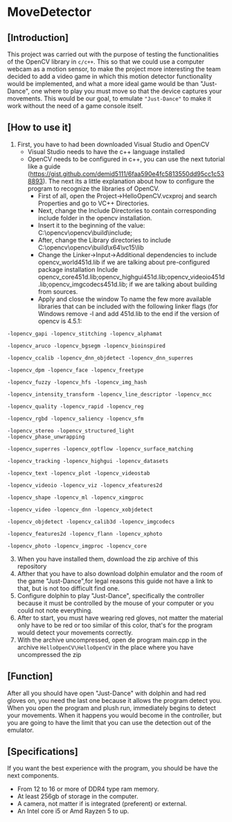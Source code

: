 # MoveDetector
## [Introduction]
This project was carried out with the purpose of testing the functionalities of the OpenCV library in <code>c/c++</code>. This so that we could use a computer webcam as a motion sensor, to make the project more interesting the team decided to add a video game in which this motion detector functionality would be implemented, and what a more ideal game would be than "Just-Dance", one where to play you must move so that the device captures your movements. This would be our goal, to emulate <code>"Just-Dance"</code> to make it work without the need of a game console itself.

## [How to use it]
1. First, you have to had been downloaded Visual Studio and OpenCV
   - Visual Studio needs to have the c++ language installed
   - OpenCV needs to be configured in c++, you can use the next tutorial like a guide (https://gist.github.com/demid5111/6faa590e4fc5813550dd95cc1c538893).
   The next its a little explanation about how to configure the program to recognize the libraries of OpenCV.
      - First of all, open the Project->HelloOpenCV.vcxproj and search Properties and go to VC++ Directories.
      - Next, change the Include Directories to contain corresponding include folder in the opencv installation.
      - Insert it to the beginning of the value: C:\opencv\opencv\build\include;
      - After, change the Library directories to include C:\opencv\opencv\build\x64\vc15\lib
      - Change the Linker->Input->Additional dependencies to include opencv_world451d.lib if we are talking about pre-configured package installation Include opencv_core451d.lib;opencv_highgui451d.lib;opencv_videoio451d.lib;opencv_imgcodecs451d.lib; if we are talking about building from sources.
      - Apply and close the window
To name the few more available libraries that can be included with the following linker flags (for Windows remove -l and add 451d.lib to the end if the version of opencv is 4.5.1:

<code>-lopencv_gapi -lopencv_stitching -lopencv_alphamat \
-lopencv_aruco -lopencv_bgsegm -lopencv_bioinspired \
-lopencv_ccalib -lopencv_dnn_objdetect -lopencv_dnn_superres \
-lopencv_dpm -lopencv_face -lopencv_freetype \
-lopencv_fuzzy -lopencv_hfs -lopencv_img_hash \
-lopencv_intensity_transform -lopencv_line_descriptor -lopencv_mcc \
-lopencv_quality -lopencv_rapid -lopencv_reg \
-lopencv_rgbd -lopencv_saliency -lopencv_sfm \
-lopencv_stereo -lopencv_structured_light -lopencv_phase_unwrapping \
-lopencv_superres -lopencv_optflow -lopencv_surface_matching \
-lopencv_tracking -lopencv_highgui -lopencv_datasets \
-lopencv_text -lopencv_plot -lopencv_videostab \
-lopencv_videoio -lopencv_viz -lopencv_xfeatures2d \
-lopencv_shape -lopencv_ml -lopencv_ximgproc \
-lopencv_video -lopencv_dnn -lopencv_xobjdetect \
-lopencv_objdetect -lopencv_calib3d -lopencv_imgcodecs \
-lopencv_features2d -lopencv_flann -lopencv_xphoto \
-lopencv_photo -lopencv_imgproc -lopencv_core</code>

3. When you have installed them, download the zip archive of this repository
4. Afther that you have to also download dolphin emulator and the room of the game "Just-Dance",for legal reasons this guide not have a link to that, but is not too difficult find one.
5. Configure dolphin to play "Just-Dance", specifically the controller because it must be controlled by the mouse of your computer or you could not note everything.
6. After to start, you must have wearing red gloves, not matter the material only have to be red or too similar of this color, that's for the program would detect your movements correctly.
7. With the archive uncompressed, open de program main.cpp in the archive <code>HelloOpenCV\HelloOpenCV</code> in the place where you have uncompressed the zip

## [Function]
After all you should have open "Just-Dance" with dolphin and had red gloves on, you need the last one because it allows the program detect you.
When you open the program and plush run, immediately begins to detect your movements.
When it happens you would become in the controller, but you are going to have the limit that you can use the detection out of the emulator.

## [Specifications]
If you want the best experience with the program, you should be have the next components.
- From 12 to 16 or more of DDR4 type ram memory.
- At least 256gb of storage in the computer.
- A camera, not matter if is integrated (preferent) or external.
- An Intel core i5 or Amd Rayzen 5 to up.
